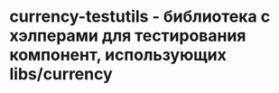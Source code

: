 # currency-testutils - библиотека с хэлперами для тестирования компонент, использующих  libs/currency

